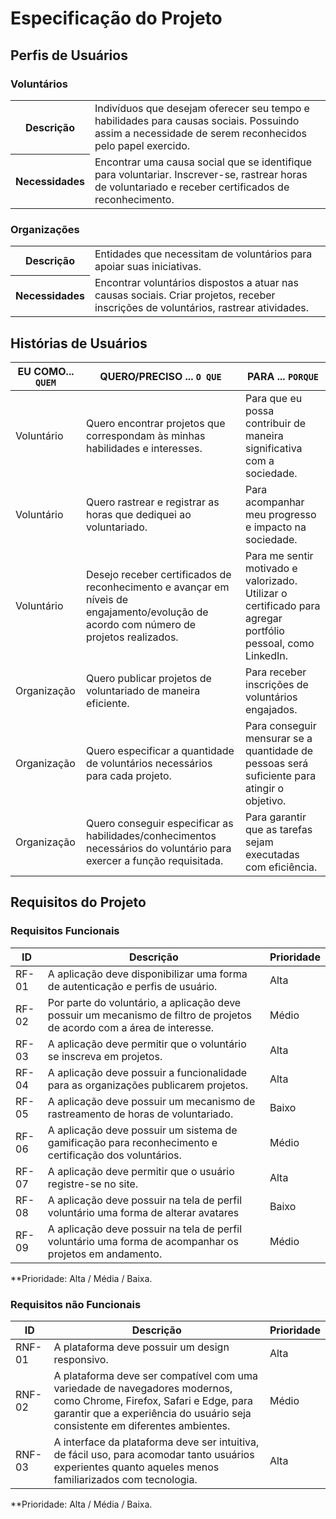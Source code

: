 # Especificação do Projeto

## Perfis de Usuários

### Voluntários
<table>
  <tr>
    <th>Descrição</th>
    <td>Indivíduos que desejam oferecer seu tempo e habilidades para causas sociais. Possuindo assim a necessidade de serem reconhecidos pelo papel exercido.</td>
  </tr>
  <tr>
    <th>Necessidades</th>
    <td>
      Encontrar uma causa social que se identifique para voluntariar. Inscrever-se, rastrear horas de voluntariado e receber certificados de reconhecimento.
    </td>
  </tr>
</table>

### Organizações 
<table>
  <tr>
    <th>Descrição</th>
    <td>Entidades que necessitam de voluntários para apoiar suas iniciativas.</td>
  </tr>
  <tr>
    <th>Necessidades</th>
    <td>
      Encontrar voluntários dispostos a atuar nas causas sociais. Criar projetos, receber inscrições de voluntários, rastrear atividades.
    </td>
  </tr>
</table>

## Histórias de Usuários

|EU COMO... `QUEM`   | QUERO/PRECISO ... `O QUE` |PARA ... `PORQUE`                 |
|--------------------|---------------------------|----------------------------------|
| Voluntário                 | Quero encontrar projetos que correspondam às minhas habilidades e interesses.                       | Para que eu possa contribuir de maneira significativa com a sociedade.                              |
| Voluntário                 | Quero rastrear e registrar as horas que dediquei ao voluntariado.                       | Para acompanhar meu progresso e impacto na sociedade.                              |
| Voluntário                 | Desejo receber certificados de reconhecimento e avançar em níveis de engajamento/evolução de acordo com número de projetos realizados.                        | Para me sentir motivado e valorizado. Utilizar o certificado para agregar portfólio pessoal, como LinkedIn.                              |
| Organização                | Quero publicar projetos de voluntariado de maneira eficiente.                       | Para receber inscrições de voluntários engajados.                              |
| Organização                | Quero especificar a quantidade de voluntários necessários para cada projeto.                       | Para conseguir mensurar se a quantidade de pessoas será suficiente para atingir o objetivo.                              |
| Organização                | Quero conseguir especificar as habilidades/conhecimentos necessários do voluntário para exercer a função requisitada.                       | Para garantir que as tarefas sejam executadas com eficiência.                              |

## Requisitos do Projeto

### Requisitos Funcionais

|ID    | Descrição                | Prioridade |
|-------|---------------------------------|----|
| RF-01 |  A aplicação deve disponibilizar uma forma de autenticação e perfis de usuário.                    | Alta   | 
| RF-02 |  Por parte do voluntário, a aplicação deve possuir um mecanismo de filtro de projetos de acordo com a área de interesse.                    | Médio   |
| RF-03 |  A aplicação deve permitir que o voluntário se inscreva em projetos.                    | Alta   |
| RF-04 |  A aplicação deve possuir a funcionalidade para as organizações publicarem projetos.                    | Alta   |
| RF-05 |  A aplicação deve possuir um mecanismo de rastreamento de horas de voluntariado.                    | Baixo   |
| RF-06 |  A aplicação deve possuir um sistema de gamificação para reconhecimento e certificação dos voluntários.                     | Médio   |
| RF-07 |  A aplicação deve permitir que o usuário registre-se no site.                    | Alta   |
| RF-08 |  A aplicação deve possuir na tela de perfil voluntário uma forma de alterar avatares                    | Baixo   |
| RF-09 |  A aplicação deve possuir na tela de perfil voluntário uma forma de acompanhar os projetos em andamento.                    | Médio   |

**Prioridade: Alta / Média / Baixa. 

### Requisitos não Funcionais

|ID      | Descrição               |Prioridade |
|--------|-------------------------|----|
| RNF-01 |  A plataforma deve possuir um design responsivo.                    | Alta   | 
| RNF-02 |  A plataforma deve ser compatível com uma variedade de navegadores modernos, como Chrome, Firefox, Safari e Edge, para garantir que a experiência do usuário seja consistente em diferentes ambientes.                    | Médio   | 
| RNF-03 |  A interface da plataforma deve ser intuitiva, de fácil uso, para acomodar tanto usuários experientes quanto aqueles menos familiarizados com tecnologia.                    | Alta   | 

**Prioridade: Alta / Média / Baixa. 

